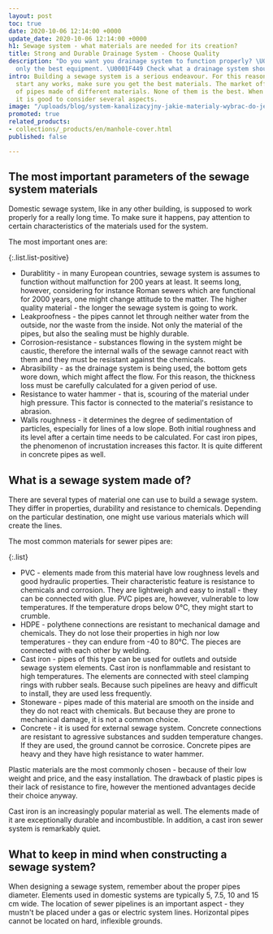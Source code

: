 ```yaml
---
layout: post
toc: true
date: 2020-10-06 12:14:00 +0000
update_date: 2020-10-06 12:14:00 +0000
h1: Sewage system - what materials are needed for its creation?
title: Strong and Durable Drainage System - Choose Quality
description: "Do you want you drainage system to function properly? \U0001F6BD Choose
  only the best equipment. \U0001F449 Check what a drainage system should look like."
intro: Building a sewage system is a serious endeavour. For this reason, before you
  start any works, make sure you get the best materials. The market offers many types
  of pipes made of different materials. None of them is the best. When choosing one,
  it is good to consider several aspects.
image: "/uploads/blog/system-kanalizacyjny-jakie-materialy-wybrac-do-jego-stworzenia.jpg"
promoted: true
related_products:
- collections/_products/en/manhole-cover.html
published: false

---
```

## The most important parameters of the sewage system materials

Domestic sewage system, like in any other building, is supposed to work properly for a really long time. To make sure it happens, pay attention to certain characteristics of the materials used for the system.

The most important ones are:

{:.list.list-positive}

* Durablitity - in many European countries, sewage system is assumes to function without malfunction for 200 years at least. It seems long, however, considering for instance Roman sewers which are functional for 2000 years, one might change attitude to the matter. The higher quality material - the longer the sewage system is going to work.
* Leakproofness - the pipes cannot let through neither water from the outside, nor the waste from the inside. Not only the material of the pipes, but also the sealing must be highly durable.
* Corrosion-resistance - substances flowing in the system might be caustic, therefore the internal walls of the sewage cannot react with them and they must be resistant against the chemicals.
* Abrasibility - as the drainage system is being used, the bottom gets wore down, which might affect the flow. For this reason, the thickness loss must be carefully calculated for a given period of use.
* Resistance to water hammer - that is, scouring of the material under high pressure. This factor is connected to the material's resistance to abrasion.
* Walls roughness - it determines the degree of sedimentation of particles, especially for lines of a low slope. Both initial roughness and its level after a certain time needs to be calculated. For cast iron pipes, the phenomenon of incrustation increases this factor. It is quite different in concrete pipes as well.

## What is a sewage system made of?

There are several types of material one can use to build a sewage system. They differ in properties, durability and resistance to chemicals. Depending on the particular destination, one might use various materials which will create the lines.

The most common materials for sewer pipes are:

{:.list}

* PVC - elements made from this material have low roughness levels and good hydraulic properties. Their characteristic feature is resistance to chemicals and corrosion. They are lightweigh and easy to install - they can be connected with glue. PVC pipes are, however, vulnerable to low temperatures. If the temperature drops below 0°C, they might start to crumble.
* HDPE - polythene connections are resistant to mechanical damage and chemicals. They do not lose their properties in high nor low temperatures - they can endure from -40 to 80°C. The pieces are connected with each other by welding.
* Cast iron - pipes of this type can be used for outlets and outside sewage system elements. Cast iron is nonflammable and resistant to high temperatures. The elements are connected with steel clamping rings with rubber seals. Because such pipelines are heavy and difficult to install, they are used less frequently.
* Stoneware - pipes made of this material are smooth on the inside and they do not react with chemicals. But because they are prone to mechanical damage, it is not a common choice.
* Concrete - it is used for external sewage system. Concrete connections are resistant to agressive substances and sudden temperature changes. If they are used, the ground cannot be corrosice. Concrete pipes are heavy and they have high resistance to water hammer.

Plastic materials are the most commonly chosen - because of their low weight and price, and the easy installation. The drawback of plastic pipes is their lack of resistance to fire, however the mentioned advantages decide their choice anyway.

Cast iron is an increasingly popular material as well. The elements made of it are exceptionally durable and incombustible. In addition, a cast iron sewer system is remarkably quiet.

## What to keep in mind when constructing a sewage system?

When designing a sewage system, remember about the proper pipes diameter. Elements used in domestic systems are typically 5, 7.5, 10 and 15 cm wide. The location of sewer pipelines is an important aspect - they mustn't be placed under a gas or electric system lines. Horizontal pipes cannot be located on hard, inflexible grounds.